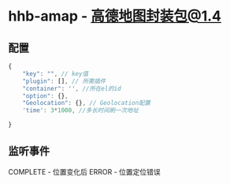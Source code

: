 # hhb-amap - 高德地图封装包@1.4

## 配置
```js
{
	"key": "", // key值
	"plugin": [], // 所需插件
	"container": '', //所在el的id
	"option": {},
	"Geolocation": {}, // Geolocation配置
	'time': 3*1000, //多长时间刷一次地址

}
```

## 监听事件

COMPLETE - 位置变化后
ERROR - 位置定位错误